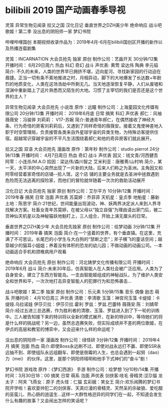 # bilibili 2019 国产动画春季导视
灵笼 异常生物见闻录  拾又之国  汉化日记  垂直世界之DZH美少年  绝命响应   战斗吧歌姬！第二季  没出息的阴阳师一家  梦幻书院



哔哩哔哩国创 
本期视频收录作品为：2019年4月-6月在bilibili国创区开播的新作以及热播连载剧集


灵笼：INCARNATION
大会员抢先  独家
原创
制作公司：艺画开天
30分钟/12集
开播时间： 6月29日周六
热血 科幻 奇幻 战斗
声优表: 黄莺 梁达伟 陶典 李元韬
简介: 不久的未来，人类的世界早已拥挤不堪，迈向星河、寻找新家园的行动迫在眉捷。正当一切有条不紊地推进之时，月相异动，脚下的大地爆发了长达数+年剧烈的地质变化，人类在这场浩劫中所剩无几。当天地逐渐恢复平静，人们从废墟和深渊中重新踏上了这片熟悉而又陌生的大地。习惯了主宰切的我们是否还是这个世界的主人？ 

异常生物见闻录
大会员抢先
小说改
原作：远瞳
制作公司：上海童园文化传媒有限公司
20分钟/13集
开播时间： 2019年6月底
日常  搞笑  科幻
声优表  郝仁：风袖  薇薇安：冯骏骅  刘莉莉： V17-苏婉
简介:普通青年郝仁，在偶然接收了神经大条、行为奇怪的房客刘莉莉后，又遇到了同样奇怪的薇薇安。接着又鬼使神差地入职于时空管理局，负责接管各类来自外星球宇宙的异类生物，为特殊访客提供住宿。超越常识穿越宇宙的不平凡生活围绕着郝仁和他的奇异房客们就此展开。

拾又之国 双语
大会员抢先
漫画改
原作：第年秒
制作公司：studio pierrot
24分钟/13集
开播时间： 4月7日周日
热血  奇幻  战斗
声优表  因又：钱文青/河西健吾  阿零：小连杀/M.A.O  拾因：梁达伟/森川智之  艾米利亚：唐雅菁/山村响
简介，某一天，太平洋的中心突然出现了一片新的大陆，后来人们称之为圣洲。主角因又和阿零经营着家奇怪的店铺--拾人馆，这个店 铺的主要业务就是去圣洲中拯救遇到危险而无法逃离的探险家，而他们的冒险就伴随着一次次的救助活动展开

汉化日记
大会员抢先  独家
原创
制作公司：艾尔平方
10分钟/12集
开播时间： 2019年春
搞笑 日常 泡面
声优表  苏莫婷：乔菲菲  天机星：皇贞季  地魁星：藤新  土地：陈思宇
简介:21世纪，世间能量出现波动，神、妖两界决定派人来到人界寻找解决方案。社畜女青年苏莫婷，在被父母以“独立自强”为理由请出家门后，被二货神仙天机星以及神秘猫妖地魁盯上，三人组合，开始上演无厘头的日常。

垂直世界之DZH美少年
大会员抢先独家
原创
制作公司：绘梦动画
3分钟/12集
开播时间： 2019年春
搞笑  泡面
简介:在一个竖着的世界，有个垂直镇。在这里，充满了不可思议。长尾巴的小学生与大白狗的“禁断之恋”；斧子横飞的童话空间；越穿越少的猫耳小姐姐；养着没有体积的恐龙的幼儿园；不做动画的动画公司。--本动画适合手机和颈椎病用户观看

绝命响应
大会员抢先
原创
制作公司：河北铸梦文化传播有限公司
开播时间： 2019年6月
战斗
简介:未来30年后，仿真智能人在人类社会被广泛应用。人类为了自身安全，建立了东西方智能岛。一支由智能姬组成的神秘战队，为了维护人类安全和世界和平，一次次地打击异变智能人的犯罪行为和恐怖袭击...

战斗吧歌姬！第二季
独家
原创
制作公司：乐元素
5分钟/15集
音乐  偶像  励志  萌系
开播时间： 4月10日周三
声优表  清歌：李清歌  玉藻：神宫司玉藻  卡缇娅：卡缇娅.乌拉诺娃  伊莎贝拉：伊莎贝拉.霍利  罗兹：罗兹.巴蕾特  薇薇安.陈：刘婧荦
简介:经过五进三总选赛，作为胜利者的清歌、玉藻、罗兹进入到了下一轮的训练中。三人被告知接下来的特训将以全新的模式展开，在新的特训中，等待她们的将是什么样的挑战呢？另一边，虽然总选赛失败，但实际成绩并不差的两位歌姬，在伊贞的高层和教官的博弈中，又会迎来什么样的命运呢？

没出息的阴阳师一家
漫画改
制作公司：绿怪研
3分钟/12集
开播时间： 2019年4月
搞笑  泡面  热血
简介:即使Boss永远刷不过、即使对战永远打不赢、即使SSR永远抽不到、即使组队永远组翻车、即使是倒霉的人生，也总会遇到一起努（dao） 力（mei） 的伙伴。这里，是那个阴阳师晴明和他手下式神们的“奋斗”剧！

梦幻书院
游戏改
原作：《梦幻西游》 手游
制作公司：绘梦想
1分10秒/14集
开播时间：3月30日18：00
搞笑  日常  萌系  泡面
声优表  剑侠客:吱毛  骨精灵:涩尕猫  龙太子：阿夹  飞燕女：原子  虎头怪：仁猫  玄彩娥：笑女王
简介:欢乐闹腾的梦幻书院开学啦！喜欢耍帅犯二的剑侠客、天真烂漫的骨精灵、天然呆的杀破狼、爱吃醋的巫蛮儿、热心肠的逍遥生...这样一大群性格迥异的同学们在一起，不知道会发生什么有趣的故事？又会闹出怎样的笑话呢？



